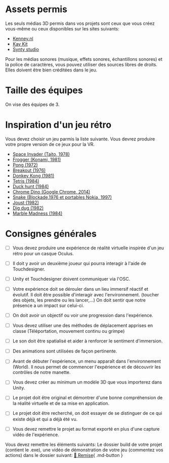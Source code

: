 # Assets permis
Les seuls médias 3D permis dans vos projets sont ceux que vous créez vous-même ou ceux disponibles sur les sites suivants:     

- [Kenney.nl](https://kenney.nl/assets/category:3D?sort=update)
- [Kay Kit](https://kaylousberg.itch.io/)
- [Synty studio](../unity/modeles_synty.md)

Pour les médias sonores (musique, effets sonores, échantillons sonores) et la police de caractères, vous pouvez utiliser des sources libres de droits. Elles doivent être bien créditées dans le jeu.

# Taille des équipes
On vise des équipes de 3. 

# Inspiration d'un jeu rétro
Vous devez choisir un jeu parmis la liste suivante. Vous devrez produire votre propre version de ce jeux pour la VR. 

- [Space Invader (Taito, 1978)](https://freeinvaders.org/)
- [Frogger (Konami, 1981)](https://happyhopper.org/)
- [Pong (1972)](https://www.ponggame.org/)
- [Breakout (1976)](https://g.co/kgs/GTMmbFC)
- [Donkey Kong (1981)](https://freekong.org/)
- [Tetris (1984)](https://tetris.com/play-tetris)
- [Duck hunt (1984)](https://www.retrogames.cz/play_1185-NES.php)
- [Chrome Dino (Google Chrome, 2014)](https://chromedino.com/)
- [Snake (Blockade,1976 et portables Nokia, 1997)](https://playsnake.org/)
- [Joust (1982)](https://www.retrogames.cz/play_042-NES.php)
- [Dig dug (1982)](https://www.retrogames.cz/play_012-NES.php)
- [Marble Madness (1984)](https://www.retrogames.cz/play_579-NES.php)

# Consignes générales
- [ ] Vous devez produire une expérience de réalité virtuelle inspirée d'un jeu rétro pour un casque Oculus.
- [ ] Il doit y avoir un deuxième joueur qui pourra interagir à l'aide de Touchdesigner.
- [ ] Unity et Touchdesigner doivent communiquer via l'OSC.
- [ ] Votre expérience doit se dérouler dans un lieu immersif réactif et évolutif. Il doit être possible d'interagir avec l'environnement. (toucher des objets, les prendre ou les lancer,...) On doit sentir que notre présence a un impact sur celui-ci.
- [ ] On doit avoir un objectif ou voir une progression dans l'expérience.
- [ ] Vous devez utiliser une des méthodes de déplacement apprises en classe (Téléportation, mouvement continu ou grimpe)
- [ ] Le son doit être spatialisé et aider à renforcer le sentiment d'immersion.
- [ ] Des animations sont utilisées de façon pertinente.
- [ ] Avant de débuter l'expérience, un menu apparaît dans l'environnement (World). Il nous permet de commencer l'expérience et de découvrir les contrôles de notre manette.
- [ ] Vous devez créer au minimum un modèle 3D que vous importerez dans Unity.
- [ ] Le projet doit être original et démontrer d'une bonne compréhension de la réalité virtuelle et de sa mise en application.
- [ ] Le projet doit être recherché, on doit essayer de se distinguer de ce qui existe déjà et qui a déjà été vu.
- [ ] Vous devez remettre le projet au format exporté en plus d'une capture vidéo de l'expérience.


Vous devez remettre les éléments suivants: Le dossier build de votre projet (contient le .exe), une vidéo de démonstration de votre jeu (commentez vos actions) dans le dossier suivant:
[📁 Remise](https://cmontmorency365-my.sharepoint.com/:f:/g/personal/lora_boisvert_cmontmorency_qc_ca/EuyNWLjHvnxPqPRiz6w8G08BhltAFOQm4P7kHai5QuqqAA?e=68qUHJ){ .md-button }   

